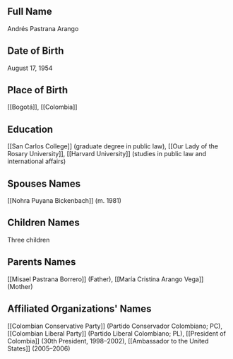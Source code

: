## Full Name
Andrés Pastrana Arango

## Date of Birth
August 17, 1954

## Place of Birth
[[Bogotá]], [[Colombia]]

## Education
[[San Carlos College]] (graduate degree in public law),
[[Our Lady of the Rosary University]],
[[Harvard University]] (studies in public law and international affairs)

## Spouses Names
[[Nohra Puyana Bickenbach]] (m. 1981)

## Children Names
Three children

## Parents Names
[[Misael Pastrana Borrero]] (Father),
[[María Cristina Arango Vega]] (Mother)

## Affiliated Organizations' Names
[[Colombian Conservative Party]] (Partido Conservador Colombiano; PC),
[[Colombian Liberal Party]] (Partido Liberal Colombiano; PL),
[[President of Colombia]] (30th President, 1998–2002),
[[Ambassador to the United States]] (2005–2006)

